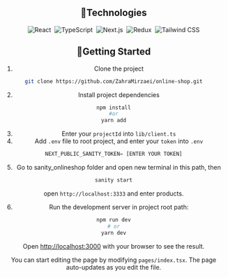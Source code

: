 <div id='top' align="center">



## 🔧Technologies

![React](https://img.shields.io/badge/-React-05122A?style=for-the-badge&logo=react)&nbsp;
![TypeScript](https://img.shields.io/badge/-TypeScript-05122A?style=for-the-badge&logo=typescript)&nbsp;
![Next.js](https://img.shields.io/badge/-Next.js-05122A?style=for-the-badge&logo=next.js)&nbsp;
![Redux](https://img.shields.io/badge/-Redux-05122A?style=for-the-badge&logo=redux&logoColor=764ABC)&nbsp;
![Tailwind CSS](https://img.shields.io/badge/-TailwindCSS-05122A?style=for-the-badge&logo=tailwindCSS&logoColor=06B6D4)

## 🚀Getting Started

1. Clone the project

```bash
git clone https://github.com/ZahraMirzaei/online-shop.git
```

2. Install project dependencies

```bash
npm install
#or
yarn add
```

3. Enter your `projectId` into `lib/client.ts`
4. Add `.env` file to root project, and enter your `token` into `.env`

```js
NEXT_PUBLIC_SANITY_TOKEN= [ENTER YOUR TOKEN]
```

5. Go to sanity_onlineshop folder and open new terminal in this path, then

```bash
sanity start
```

open `http://localhost:3333` and enter products.

6. Run the development server in project root path:

```bash
npm run dev
# or
yarn dev
```

Open [http://localhost:3000](http://localhost:3000) with your browser to see the result.

You can start editing the page by modifying `pages/index.tsx`. The page auto-updates as you edit the file.
